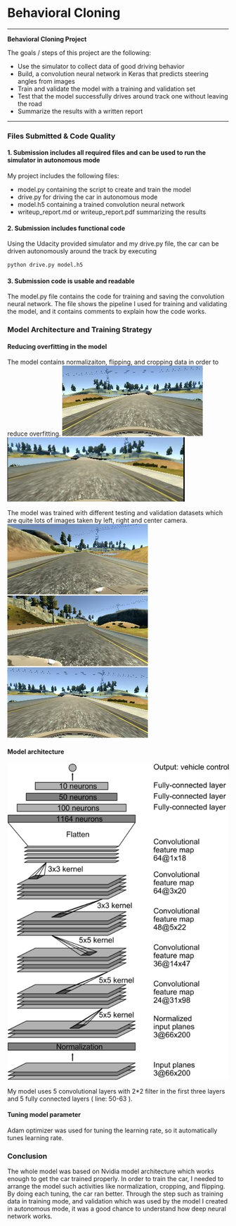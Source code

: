 # **Behavioral Cloning** 


---

**Behavioral Cloning Project**

The goals / steps of this project are the following:
* Use the simulator to collect data of good driving behavior
* Build, a convolution neural network in Keras that predicts steering angles from images
* Train and validate the model with a training and validation set
* Test that the model successfully drives around track one without leaving the road
* Summarize the results with a written report


[//]: # (Image References)

[image1]: ./left.jpg "Image taken by left camera"
[image2]: ./right.jpg "Image taken by right camera"
[image3]: ./center.jpg "Image taken by center camera"
[image4]: ./flipped.jpg "flipped Image"
[image5]: ./cropped_image.jpg "Cropped Image"
[image6]: ./Model_architecture.jpg "Model Architecture Image"


---
### Files Submitted & Code Quality

#### 1. Submission includes all required files and can be used to run the simulator in autonomous mode

My project includes the following files:
* model.py containing the script to create and train the model
* drive.py for driving the car in autonomous mode
* model.h5 containing a trained convolution neural network 
* writeup_report.md or writeup_report.pdf summarizing the results

#### 2. Submission includes functional code
Using the Udacity provided simulator and my drive.py file, the car can be driven autonomously around the track by executing 
```sh
python drive.py model.h5
```

#### 3. Submission code is usable and readable

The model.py file contains the code for training and saving the convolution neural network. The file shows the pipeline I used for training and validating the model, and it contains comments to explain how the code works.

### Model Architecture and Training Strategy

#### Reducing overfitting in the model

The model contains normalizaiton, flipping, and cropping data in order to reduce overfitting.
![alt text][image4]
![alt text][image5]

The model was trained with different testing and validation datasets which are quite lots of images taken by left, right and center camera.
![alt text][image1]
![alt text][image2]
![alt text][image3]

#### Model architecture
![alt text][image6]

My model uses 5 convolutional layers with 2*2 filter in the first three layers and 5 fully connected layers  ( line: 50-63 ).


#### Tuning model parameter

Adam optimizer was used for tuning the learning rate, so it automatically tunes learning rate.

### Conclusion

The whole model was based on Nvidia model architecture which works enough to get the car trained properly. In order to train the car, I needed to arrange the model such activities like normalization, cropping, and flipping. By doing each tuning, the car ran better. Through the step such as training data in training mode, and validation which was used by the model I created in autonomous mode, it was a good chance to understand how deep neural network works.
